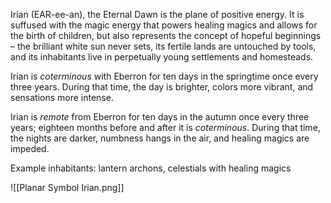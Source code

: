 Irian (EAR-ee-an), the Eternal Dawn is the plane of positive energy. It is suffused with the magic energy that powers healing magics and allows for the birth of children, but also represents the concept of hopeful beginnings – the brilliant white sun never sets, its fertile lands are untouched by tools, and its inhabitants live in perpetually young settlements and homesteads.

Irian is *coterminous* with Eberron for ten days in the springtime once every three years. During that time, the day is brighter, colors more vibrant, and sensations more intense.

Irian is *remote* from Eberron for ten days in the autumn once every three years; eighteen months before and after it is *coterminous*. During that time, the nights are darker, numbness hangs in the air, and healing magics are impeded.

Example inhabitants: lantern archons, celestials with healing magics

![[Planar Symbol Irian.png]]